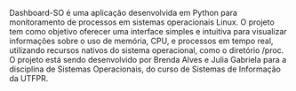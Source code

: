 Dashboard-SO é uma aplicação desenvolvida em Python para monitoramento de processos em sistemas operacionais Linux. O projeto tem como objetivo oferecer uma interface simples e intuitiva para visualizar informações sobre o uso de memória, CPU, e processos em tempo real, utilizando recursos nativos do sistema operacional, como o diretório /proc. O projeto está sendo desenvolvido por Brenda Alves e Julia Gabriela para a disciplina de Sistemas Operacionais, do curso de Sistemas de Informação da UTFPR.
